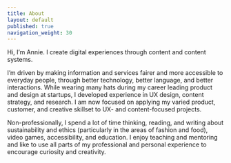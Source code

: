 ```yaml
---
title: About
layout: default
published: true
navigation_weight: 30
---
```


Hi, I’m Annie. I create digital experiences through content and content systems.

I’m driven by making information and services fairer and more accessible to everyday people, through better technology, better language, and better interactions. While wearing many hats during my career leading product and design at startups, I developed experience in UX design, content strategy, and research. I am now focused on applying my varied product, customer, and creative skillset to UX- and content-focused projects. 

Non-professionally, I spend a lot of time thinking, reading, and writing about sustainability and ethics (particularly in the areas of fashion and food), video games, accessibility, and education. I enjoy teaching and mentoring and like to use all parts of my professional and personal experience to encourage curiosity and creativity.
